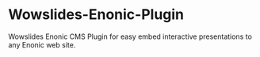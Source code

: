 # Wowslides-Enonic-Plugin
Wowslides Enonic CMS Plugin for easy embed interactive presentations to any Enonic web site.
